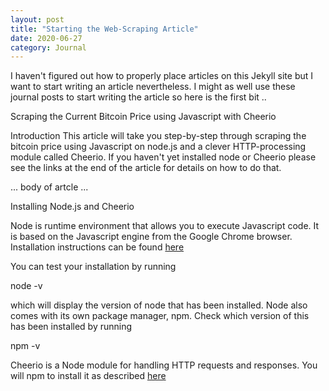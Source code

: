 ```yaml
---
layout: post
title: "Starting the Web-Scraping Article"
date: 2020-06-27
category: Journal
---
```


I haven't figured out how to properly place articles on this Jekyll site but I want to start writing an article nevertheless. I might as well use these journal posts to start writing the article so here is the first bit ..

Scraping the Current Bitcoin Price using Javascript with Cheerio

Introduction
This article will take you step-by-step through scraping the bitcoin price using Javascript on node.js and a clever HTTP-processing module called Cheerio. If you haven't yet installed node or Cheerio please see the links at the end of the article for details on how to do that.

... body of artcle ...

Installing Node.js and Cheerio

Node is runtime environment that allows you to execute Javascript code. It is based on the Javascript engine from the Google Chrome browser. Installation instructions can be found [here](https://nodejs.org/en/download/)

You can test your installation by running

node -v

which will display the version of node that has been installed. Node also comes with its own package manager, npm. Check which version of this has been installed by running 

npm -v

Cheerio is a Node module for handling HTTP requests and responses. You will npm to install it as described [here](https://www.npmjs.com/package/cheerio)
